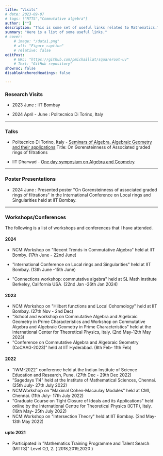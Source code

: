```yaml
---
title: "Visits" 
# date: 2023-09-07
# tags: ["MTTS","Commutative algebra"] 
author: [""]
description: "This is some set of useful links related to Mathematics."
summary: "Here is a list of some useful links."
# cover:
    # image: "/data1.png"
    # alt: "Figure caption"
    # relative: false
editPost:
    # URL: "https://github.com/pmichaillat/squareroot-uv"
    # Text: "GitHub repository"
showToc: false
disableAnchoredHeadings: false

---
```

### Research Visits

+ 2023 June : IIT Bombay

+ 2024 April - June : Politecnico Di Torino, Italy
---
### Talks
+ Politecnico Di Torino, Italy - [Seminars of Algebra, Algebraic Geometry and their applications](https://drive.google.com/file/d/1Fy0qPpjNLHezgxUrvNpl5WIIx5KbsHnD/view)
Title: On Gorensteinness of Associated graded rings of filtrations

+ IIT Dharwad - [One day symposium on Algebra and Geometry](https://www.iitdh.ac.in/one-day-symposium-algebra-and-geometry-funded-sparc-0)

---
### Poster Presentations
+ 2024 June : Presented poster "On Gorensteinness of associated graded rings of filtrations" in the International Conference on Local rings and Singularities held at IIT Bombay.

---
### Workshops/Conferences
The following is a list of workshops and conferences that I have attended.
#### 2024
+ NCM Workshop on "Recent Trends in Commutative Algebra" held at IIT Bomby. (17th June - 22nd June)
+ "International Conference on Local rings and Singularities" held at IIT Bombay. (13th June -15th June)

+ "Connections workshop: commutative algebra" held at SL Math institute Berkeley, California USA. (22nd Jan -26th Jan 2024)


#### 2023
+ NCM Workshop on "Hilbert functions and Local Cohomology" held at IIT Bombay. (27th Nov - 2nd Dec)
+ "School and workshop on Commutative Algebra and Algebraic Geometry in Prime Characteristics and Workshop on Commutative Algebra and Algebraic Geometry in Prime Characteristics" held at the International Center for Theoretical Physics, Italy. (2nd May-12th May 2023)
+ "Conference on Commutative Algebra and Algebraic Geometry (CoCAAG-2023)" held at IIT Hyderabad. (8th Feb- 11th Feb)


#### 2022
+  "IWM-2022" conference held at the Indian Institute of Science Education and Research, Pune. (27th Dec - 29th Dec 2022)
+ "Sagedays 114" held at the Institute of Mathematical Sciences, Chennai. (25th July- 27th July 2022)
+  NCMWorkshop on "Maximal Cohen-Macaulay Modules" held at CMI, Chennai. (11th July- 17th July 2022)
+  "Graduate Course on Tight Closure of Ideals and its Applications" held online by the International Centre for Theoretical Physics (ICTP), Italy. (16th May- 25th July 2022)
+ NCM Workshop on "Intersection Theory" held at IIT Bombay. (2nd May- 13th May 2022)


#### upto 2021 
+  Participated in "Mathematics Training Programme and Talent Search (MTTS)" Level O,1, 2. ( 2018,2019,2020 )
